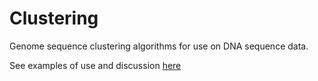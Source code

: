# Clustering
Genome sequence clustering algorithms for use on DNA sequence data.

See examples of use and discussion <a target="_blank" href="http://baselessincredible.com/GenomeClustering.html">here</a>
